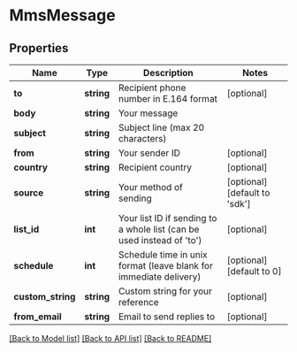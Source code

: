 # MmsMessage

## Properties
Name | Type | Description | Notes
------------ | ------------- | ------------- | -------------
**to** | **string** | Recipient phone number in E.164 format | [optional] 
**body** | **string** | Your message | 
**subject** | **string** | Subject line (max 20 characters) | 
**from** | **string** | Your sender ID | [optional] 
**country** | **string** | Recipient country | [optional] 
**source** | **string** | Your method of sending | [optional] [default to 'sdk']
**list_id** | **int** | Your list ID if sending to a whole list (can be used instead of &#39;to&#39;) | [optional] 
**schedule** | **int** | Schedule time in unix format (leave blank for immediate delivery) | [optional] [default to 0]
**custom_string** | **string** | Custom string for your reference | [optional] 
**from_email** | **string** | Email to send replies to | [optional] 

[[Back to Model list]](../README.md#documentation-for-models) [[Back to API list]](../README.md#documentation-for-api-endpoints) [[Back to README]](../README.md)


